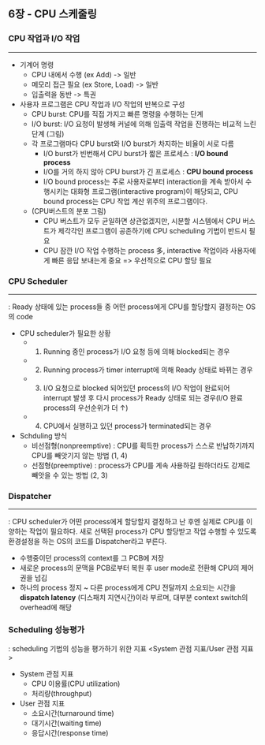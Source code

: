 ## 6장 - CPU 스케줄링
### CPU 작업과 I/O 작업
---
- 기계어 명령  
   - CPU 내에서 수행 (ex Add)              -> 일반
   - 메모리 접근 필요 (ex Store, Load) -> 일반
   - 입출력을 동반 -> 특권
 - 사용자 프로그램은 CPU 작업과 I/O 작업의 반복으로 구성  
   - CPU burst: CPU를 직접 가지고 빠른 명령을 수행하는 단계
   - I/O burst: I/O 요청이 발생해 커널에 의해 입출력 작업을 진행하는 비교적 느린 단계
  (그림)
   - 각 프로그램마다 CPU burst와 I/O burst가 차지하는 비율이 서로 다름
     - I/O burst가 빈번해서 CPU burst가 짧은 프로세스 : **I/O bound process**
     - I/O를 거의 하지 않아 CPU burst가 긴 프로세스 : **CPU bound process**
     - I/O bound process는 주로 사용자로부터 interaction을 계속 받아서 수행시키는 대화형 프로그램(interactive program)이 해당되고, CPU bound process는 CPU 작업 계산 위주의 프로그램이다.
    - (CPU버스트의 분포 그림) 
      - CPU 버스트가 모두 균일하면 상관없겠지만, 시분할 시스템에서 CPU 버스트가 제각각인 프로그램이 공존하기에 CPU scheduling 기법이 반드시 필요
      -  CPU 잠깐 I/O 작업 수행하는 process 多, interactive 작업이라 사용자에게 빠른 응답 보내는게 중요 => 우선적으로 CPU 할당 필요
      
### CPU Scheduler
 ---
  : Ready 상태에 있는 process들 중 어떤 process에게 CPU를 할당할지 결정하는 OS의 code
 - CPU scheduler가 필요한 상황
    - 1. Running 중인 process가 I/O 요청 등에 의해 blocked되는 경우
    - 2. Running process가 timer interrupt에 의해 Ready 상태로 바뀌는 경우
    - 3. I/O 요청으로 blocked 되어있던 process의 I/O 작업이 완료되어 interrupt 발생 후 다시 process가 Ready 상태로 되는 경우(I/O 완료 process의 우선순위가 더 ↑)
    - 4. CPU에서 실행하고 있던 process가 terminated되는 경우
- Schduling 방식
  - 비선점형(nonpreemptive) : CPU를 획득한 process가 스스로 반납하기까지 CPU를 빼앗기지 않는 방법 (1, 4)
  - 선점형(preemptive) : process가 CPU를 계속 사용하길 원하더라도 강제로 빼앗을 수 있는 방법 (2, 3)
### Dispatcher
---
: CPU scheduler가 어떤 process에게 할당할지 결정하고 난 후엔 실제로 CPU를 이양하는 작업이 필요하다. 새로 선택된 process가 CPU 할당받고 작업 수행할 수 있도록 환경설정을 하는 OS의 코드를 Dispatcher라고 부른다.
- 수행중이던 process의 context를 그 PCB에 저장
- 새로운 process의 문맥을 PCB로부터 복원 후 user mode로 전환해 CPU의 제어권을 넘김
- 하나의 process 정지 ~ 다른 process에게 CPU 전달까지 소요되는 시간을 **dispatch latency** (디스패치 지연시간)이라 부르며, 대부분 context switch의 overhead에 해당
### Scheduling 성능평가
: scheduling 기법의 성능을 평가하기 위한 지표 <System 관점 지표/User 관점 지표>
- System 관점 지표
   -  CPU 이용률(CPU utilization)
   - 처리량(throughput)
- User 관점 지표
   - 소요시간(turnaround time)
   - 대기시간(waiting time)
   - 응답시간(response time)